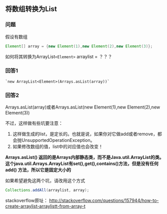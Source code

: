 ## 将数组转换为List

### 问题
假设有数组

```java
Element[] array = {new Element(1),new Element(2),new Element(3)};
```
如何将其转换为ArrayList`<Element>` arraylist = ？？？

### 回答1 ###

    `new ArrayList<Element>(Arrays.asList(array))`

### 回答2

Arrays.asList(array)或者Arrays.asList(new Element(1),new Element(2),new Element(3))

不过，这样做有些坑要注意：

1. 这样做生成的list，是定长的。也就是说，如果你对它做add或者remove，都会抛UnsupportedOperationException。
2. 如果修改数组的值，list中的对应值也会改变！

**Arrays.asList() 返回的是Arrays内部静态类，而不是Java.util.ArrayList的类。这个java.util.Arrays.ArrayList有set(),get(),contains()方法，但是没有任何add() 方法，所以它是固定大小的**


如果希望避免这两个坑，请改用这个方式
```java
Collections.addAll(arraylist, array);
```

stackoverflow原址：
http://stackoverflow.com/questions/157944/how-to-create-arraylist-arraylistt-from-array-t